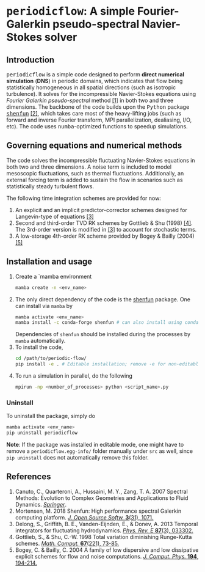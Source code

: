 # <tt>periodicflow</tt>: A simple Fourier-Galerkin pseudo-spectral Navier-Stokes solver

## Introduction

<tt>periodicflow</tt> is a simple code designed to perform __direct numerical simulation__ (__DNS__) in periodic domains, which indicates that flow being statistically homogeneous in all spatial directions (such as isotropic turbulence). It solves for the incompressible Navier-Stokes equations using _Fourier Galerkin pseudo-spectral_ method [[1]](#ref1) in both two and three dimensions. The backbone of the code builds upon the <tt>Python</tt> package [<tt>shenfun</tt>](https://github.com/spectralDNS/shenfun) [[2]](#ref2), which takes care most of the heavy-lifting jobs (such as forward and inverse Fourier transform, MPI parallelization, dealiasing, I/O, etc). The code uses <tt>numba</tt>-optimized functions to speedup simulations. 


## Governing equations and numerical methods 

The code solves the incompressible fluctuating Navier-Stokes equations in both two and three dimensions. A noise term is included to model mesoscopic fluctuations, such as thermal fluctuations. Additionally, an external forcing term is added to sustain the flow in scenarios such as statistically steady turbulent flows.

The following time integration schemes are provided for now:
1. An explicit and an implicit predictor-corrector schemes designed for Langevin-type of equations [[3]](#ref3)
2. Second and third-order TVD RK schemes by Gottlieb & Shu (1998) [[4]](#ref4). The 3rd-order version is modified in [[3]](#ref3) to account for stochastic terms.
3. A low-storage 4th-order RK scheme provided by Bogey & Bailly (2004) [[5]](#ref5)


## Installation and usage 

1. Create a `mamba environment
    ```bash
    mamba create -n <env_name>
    ```
2. The only direct dependency of the code is the [shenfun](https://github.com/spectralDNS/shenfun) package. One can install via `mamba` by 
    ```bash
    mamba activate <env_name>
    mamba install -c conda-forge shenfun # can also install using conda
    ```
    Dependencies of `shenfun` should be installed during the processes by `mamba` automatically. 
3. To install the code, 
    ```bash
    cd /path/to/periodic-flow/
    pip install -e . # Editable installation; remove -e for non-editable one
    ```
4. To run a simulation in parallel, do the following 
    ```bash
    mpirun -np <number_of_processes> python <script_name>.py
    ```

### Uninstall

To uninstall the package, simply do 
```bash
mamba activate <env_name>
pip uninstall periodicflow
```

**Note**: If the package was installed in editable mode, one might have to remove a `periodicflow.egg-info/` folder manually under `src` as well, since `pip uninstall` does not automatically remove this folder. 



## References

1. <a id="ref1"></a> Canuto, C., Quarteroni, A., Hussaini, M. Y., Zang, T. A. 2007 Spectral Methods: Evolution to Complex Geometries and Applications to Fluid Dynamics. [_Springer_](https://link.springer.com/book/10.1007/978-3-540-30728-0).
2. <a id="ref2"></a> Mortensen, M. 2018 Shenfun: High performance spectral Galerkin computing platform. [_J. Open Source Softw._ **3**(31), 1071.](https://doi.org/10.21105/joss.01071)
3. <a id="ref3"></a> Delong, S., Griffith, B. E., Vanden-Eijnden, E., & Donev, A. 2013 Temporal integrators for fluctuating hydrodynamics. [_Phys. Rev. E_ **87**(3), 033302.](https://doi.org/10.1103/PhysRevE.87.033302)
4. <a id="ref4"></a> Gottlieb, S., & Shu, C.-W. 1998 Total variation diminishing Runge-Kutta schemes. [*Math. Comput.* **67**(221), 73-85.](https://doi.org/10.1090/S0025-5718-98-00913-2)
5. <a id="ref5"></a> Bogey, C. & Bailly, C. 2004 A family of low dispersive and low dissipative explicit schemes for flow and noise computations. [_J. Comput. Phys._ **194**, 194-214.](https://doi.org/10.1016/j.jcp.2003.09.003)
